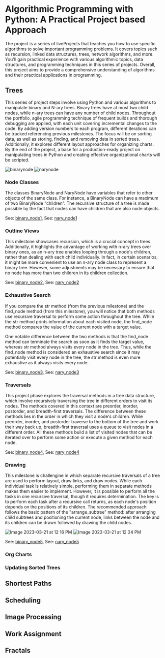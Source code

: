 # Algorithmic Programming with Python: A Practical Project based Approach
The project is a series of liveProjects that teaches you how to use specific algorithms to solve important programming problems. It covers topics such as recursion, linked data structures, trees, network algorithms, and more. You'll gain practical experience with various algorithmic topics, data structures, and programming techniques in this series of projects. Overall, this project aims to provide a comprehensive understanding of algorithms and their practical applications in programming.

## Trees
This series of project steps involve using Python and various algorithms to manipulate binary and N-ary trees. Binary trees have at most two child nodes, while n-ary trees can have any number of child nodes. Throughout the portfolio, agile programming technique of frequent builds and thorough debugging are applied, with each unit covering incremental changes to the code. By adding version numbers to each program, different iterations can be tracked referencing previous milestones. The focus will be on sorting data, as well as storing, finding, and removing data in sorted trees. Additionally, it explores different layout approaches for organizing charts. By the end of the project, a base for a production-ready project on manipulating trees in Python and creating effective organizational charts will be scripted.

![binarynode](https://user-images.githubusercontent.com/104819501/226405840-0d9ee68a-d800-4d4b-9c86-beab32b2df2f.png) ![narynode](https://user-images.githubusercontent.com/104819501/226405963-d0abcfb4-40e4-42fd-a458-c3ca7967d172.png)



### Node Classes
The classes BinaryNode and NaryNode have variables that refer to other objects of the same class. For instance, a BinaryNode can have a maximum of two BinaryNode "children". The recursive structure of a tree is made possible by the fact that nodes can have children that are also node objects.

See: [binary_node1](https://github.com/sjord01/Algorithmic-Programming-with-Python-A-Practical-Project-based-Approach/blob/main/binary_node1.ipynb),
See: [nary_node1](https://github.com/sjord01/Algorithmic-Programming-with-Python-A-Practical-Project-based-Approach/blob/main/nary_node1.ipynb)
### Outline Views
This milestone showcases recursion, which is a crucial concept in trees. Additionally, it highlights the advantage of working with n-ary trees over binary ones, as an n-ary tree enables looping through a node's children, rather than dealing with each child individually. In fact, in certain scenarios, it might be more convenient to use an n-ary node class to represent a binary tree. However, some adjustments may be necessary to ensure that no node has more than two children in its children collection.

See: [binary_node2](https://github.com/sjord01/Algorithmic-Programming-with-Python-A-Practical-Project-based-Approach/blob/main/binary_node2.ipynb),
See: [nary_node2](https://github.com/sjord01/Algorithmic-Programming-with-Python-A-Practical-Project-based-Approach/blob/main/nary_node2.ipynb)
### Exhaustive Search
If you compare the str method (from the previous milestone) and the find_node method (from this milestone), you will notice that both methods use recursive traversal to perform some action throughout the tree. While the str method prints information about each visited node, the find_node method compares the value of the current node with a target value.

One notable difference between the two methods is that the find_node method can terminate the search as soon as it finds the target value, whereas str method always visits every node in the tree. Thus, while the find_node method is considered an exhaustive search since it may potentially visit every node in the tree, the str method is even more exhaustive as it always visits every node.

See: [binary_node3](https://github.com/sjord01/Algorithmic-Programming-with-Python-A-Practical-Project-based-Approach/blob/main/binary_node3.ipynb),
See: [nary_node3](https://github.com/sjord01/Algorithmic-Programming-with-Python-A-Practical-Project-based-Approach/blob/main/nary_node3.ipynb)
### Traversals
This project phase explores the traversal methods in a tree data structure, which involve recursively traversing the tree in different orders to visit its nodes. The methods covered in this context are preorder, inorder, postorder, and breadth-first traversals. The difference between these methods lies in the order in which they visit a node's children. While preorder, inorder, and postorder traverse to the bottom of the tree and work their way back up, breadth-first traversal uses a queue to visit nodes in a different order. All these methods build a list of visited nodes that can be iterated over to perform some action or execute a given method for each node.

See: [binary_node4](https://github.com/sjord01/Algorithmic-Programming-with-Python-A-Practical-Project-based-Approach/blob/main/binary_node4.ipynb),
See: [nary_node4](https://github.com/sjord01/Algorithmic-Programming-with-Python-A-Practical-Project-based-Approach/blob/main/nary_node4.ipynb)
### Drawing
This milestone is challengine in which separate recursive traversals of a tree are used to perform layout, draw links, and draw nodes. While each individual task is relatively simple, performing them in separate methods makes them easier to implement. However, it is possible to perform all the tasks in one recursive traversal, though it requires determination. The key is to perform each task after a recursive call returns, as each node's position depends on the positions of its children. The recommended approach follows the basic pattern of the "arrange_subtree" method: after arranging child subtrees and positioning the current node, links between the node and its children can be drawn followed by drawing the child nodes.

![Image 2023-03-21 at 12 16 PM](https://user-images.githubusercontent.com/104819501/226789277-d239eb62-a899-4620-beaf-970dc99f1277.jpeg)
![Image 2023-03-21 at 12 34 PM](https://user-images.githubusercontent.com/104819501/226789349-505e8b4c-b10f-453f-9049-c3c6e4de2bf5.jpeg)

See: [binary_node5](https://github.com/sjord01/Algorithmic-Programming-with-Python-A-Practical-Project-based-Approach/blob/main/binary_node5.ipynb),
See: [nary_node5](https://github.com/sjord01/Algorithmic-Programming-with-Python-A-Practical-Project-based-Approach/blob/main/nary_node5.ipynb)
### Org Charts
### Updating Sorted Trees

## Shortest Paths

## Scheduling

## Image Processing

## Work Assignment

## Fractals
